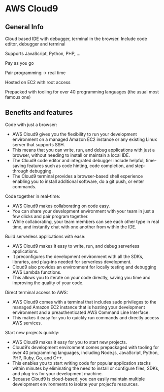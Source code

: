 # AWS Cloud9

## General Info

Cloud based IDE with debugger, terminal in the browser. Include code editor, debugger and terminal

Supports JavaScript, Python, PHP, ...

Pay as you go

Pair programming -> real time

Hosted on EC2 with root access

Prepacked with tooling for over 40 programming languages (the usual most famous one)

## Benefits and features

Code with just a browser:
* AWS Cloud9 gives you the flexibility to run your development environment on a managed Amazon EC2 instance or any existing Linux server that supports SSH. 
* This means that you can write, run, and debug applications with just a browser, without needing to install or maintain a local IDE. 
* The Cloud9 code editor and integrated debugger include helpful, time-saving features such as code hinting, code completion, and step-through debugging. 
* The Cloud9 terminal provides a browser-based shell experience enabling you to install additional software, do a git push, or enter commands.

Code together in real-time:
* AWS Cloud9 makes collaborating on code easy. 
* You can share your development environment with your team in just a few clicks and pair program together. 
* While collaborating, your team members can see each other type in real time, and instantly chat with one another from within the IDE. 

Build serverless applications with ease:

* AWS Cloud9 makes it easy to write, run, and debug serverless applications.
* It preconfigures the development environment with all the SDKs, libraries, and plug-ins needed for serverless development.
* Cloud9 also provides an environment for locally testing and debugging AWS Lambda functions.
* This allows you to iterate on your code directly, saving you time and improving the quality of your code.

Direct terminal access to AWS:

* AWS Cloud9 comes with a terminal that includes sudo privileges to the managed Amazon EC2 instance that is hosting your development environment and a preauthenticated AWS Command Line Interface.
* This makes it easy for you to quickly run commands and directly access AWS services.

Start new projects quickly:
* AWS Cloud9 makes it easy for you to start new projects.
* Cloud9’s development environment comes prepackaged with tooling for over 40 programming languages, including Node.js, JavaScript, Python, PHP, Ruby, Go, and C++.
* This enables you to start writing code for popular application stacks within minutes by eliminating the need to install or configure files, SDKs, and plug-ins for your development machine.
* Because Cloud9 is cloud-based, you can easily maintain multiple development environments to isolate your project’s resources.
